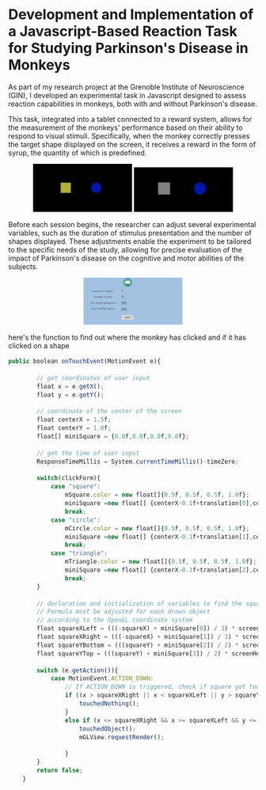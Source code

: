 # Development and Implementation of a Javascript-Based Reaction Task for Studying Parkinson's Disease in Monkeys

As part of my research project at the Grenoble Institute of Neuroscience (GIN), I developed an experimental task in Javascript designed to assess reaction capabilities in monkeys, both with and without Parkinson's disease.

This task, integrated into a tablet connected to a reward system, allows for the measurement of the monkeys' performance based on their ability to respond to visual stimuli. Specifically, when the monkey correctly presses the target shape displayed on the screen, it receives a reward in the form of syrup, the quantity of which is predefined.

<p align="center">
  <img src="./image/game.png" alt="Image 1" width="200"/>
  <img src="./image/valid.png" alt="Image 2" width="200"/>
</p>

Before each session begins, the researcher can adjust several experimental variables, such as the duration of stimulus presentation and the number of shapes displayed. These adjustments enable the experiment to be tailored to the specific needs of the study, allowing for precise evaluation of the impact of Parkinson's disease on the cognitive and motor abilities of the subjects.

<p align="center">
  <img src="./image/start.png" alt="Image 3" width="200"/>
</p>

here's the function to find out where the monkey has clicked and if it has clicked on a shape

```javascript
public boolean onTouchEvent(MotionEvent e){

        // get coordinates of user input
        float x = e.getX();
        float y = e.getY();

        // coordinate of the center of the screen
        float centerX = 1.5f;
        float centerY = 1.0f;
        float[] miniSquare = {0.0f,0.0f,0.0f,0.0f};

        // get the time of user input
        ResponseTimeMillis = System.currentTimeMillis()-timeZero;

        switch(clickForm){
            case "square":
                mSquare.color = new float[]{0.5f, 0.5f, 0.5f, 1.0f};
                miniSquare =new float[] {centerX-0.1f+translation[0],centerX+0.095f+translation[0],centerY-0.1f,centerY+0.2f};
                break;
            case "circle":
                mCircle.color = new float[]{0.5f, 0.5f, 0.5f, 1.0f};
                miniSquare =new float[] {centerX-0.1f+translation[1],centerX+0.095f+translation[1],centerY-0.1f,centerY+0.2f};
                break;
            case "triangle":
                mTriangle.color = new float[]{0.5f, 0.5f, 0.5f, 1.0f};
                miniSquare =new float[] {centerX-0.1f+translation[2],centerX+0.095f+translation[2],centerY-0.1f,centerY+0.2f};
                break;
        }

        // declaration and initialization of variables to find the square on the screen
        // Formula must be adjusted for each drawn object
        // according to the OpenGL coordinate system
        float squareXLeft = (((-squareX) + miniSquare[0]) / 3) * screenWidth;
        float squareXRight = (((-squareX) + miniSquare[1]) / 3) * screenWidth;
        float squareYBottom = (((squareY) + miniSquare[2]) / 2) * screenHeight;
        float squareYTop = (((squareY) + miniSquare[3]) / 2) * screenHeight;

        switch (e.getAction()){
            case MotionEvent.ACTION_DOWN:
                // If ACTION_DOWN is triggered, check if square got touched
                if ((x > squareXRight || x < squareXLeft || y > squareYTop || y < squareYBottom )&& i%3==0){
                    touchedNothing();
                }
                else if (x <= squareXRight && x >= squareXLeft && y <= squareYTop && y >= squareYBottom){
                    touchedObject();
                    mGLView.requestRender();

                }
        }
        return false;
    }
```

